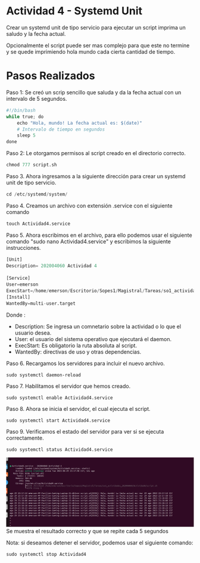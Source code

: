 

# Actividad 4 - Systemd Unit
Crear un systemd unit de tipo servicio para ejecutar un script imprima un saludo y la fecha actual. 

Opcionalmente el script puede ser mas complejo para que este no termine y se quede imprimiendo hola mundo cada cierta cantidad de tiempo.

# Pasos Realizados
Paso 1: Se creó un scrip sencillo que saluda y da la fecha actual  con un intervalo de 5 segundos.
```python
#!/bin/bash
while true; do
    echo "Hola, mundo! La fecha actual es: $(date)"
    # Intervalo de tiempo en segundos
    sleep 5  
done
```
Paso 2: Le otorgamos permisos al script creado en el directorio correcto.
```python
chmod 777 script.sh
```
Paso 3. Ahora ingresamos a la siguiente dirección para crear un systemd unit de tipo servicio.
```python
cd /etc/systemd/system/
```
Paso 4. Creamos un archivo con extensión .service con el siguiente comando
```python
touch Actividad4.service
```
Paso 5. Ahora escribimos en el archivo, para ello podemos usar el siguiente comando "sudo nano Actividad4.service"  y escribimos la siguiente instrucciones.
```python
[Unit]
Description= 202004060 Actividad 4 

[Service]
User=emerson
ExecStart=/home/emerson/Escritorio/Sopes1/Magistral/Tareas/so1_actividades_202004060/Actividad4/script.sh
[Install]
WantedBy=multi-user.target
```
Donde :
 
- Description: Se ingresa un comnetario sobre la actividad o lo que el usuario desea.
- User: el usuario del sistema operativo que ejecutará el daemon.
- ExecStart: Es obligatorio la ruta absoluta  al script.
- WantedBy: directivas de uso y otras dependencias.

Paso 6. Recargamos los servidores para incluir el nuevo archivo.
```
sudo systemctl daemon-reload  
```
Paso 7. Habilitamos el servidor que hemos creado.
```
sudo systemctl enable Actividad4.service   
```
Paso 8. Ahora se inicia el servidor, el cual ejecuta el script.
```
sudo systemctl start Actividad4.service  
```
Paso 9. Verificamos el estado del servidor para ver si se ejecuta correctamente.
```
sudo systemctl status Actividad4.service    
```
![](image.png)
Se muestra el resultado correcto y que se repite cada 5 segundos

Nota: si deseamos detener el servidor, podemos usar el siguiente comando: 
```
sudo systemctl stop Actividad4
```